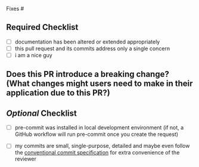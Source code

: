 Fixes #

<!-- Insert Description here, if any. -->
## **Required Checklist**

- [ ] documentation has been altered or extended appropriately
- [ ] this pull request and its commits address only a single concern
- [ ] i am a nice guy <!-- FYI, that's the TL;DR of the CODE_OF_CONDUCT.md -->

## Does this PR introduce a breaking change? (What changes might users need to make in their application due to this PR?)

## _Optional_ Checklist

- [ ] pre-commit was installed in local development environment (if not, a GitHub workflow will run pre-commit once you create the request)

- [ ] my commits are small, single-purpose, detailed and maybe even follow the [conventional commit specification](https://gist.github.com/JonasPammer/4ea577854ae10afe644bff366d7b2a8a) for extra convenience of the reviewer
